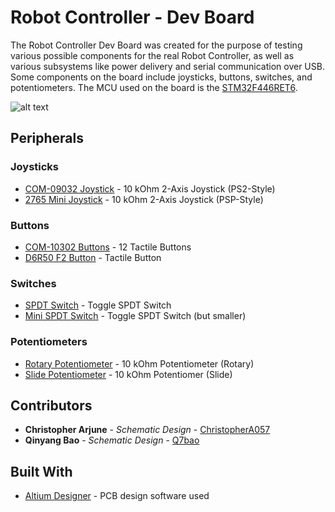 # Robot Controller - Dev Board

The Robot Controller Dev Board was created for the purpose of testing various possible components for the real Robot Controller, as well as various subsystems like power delivery and serial communication over USB. Some components on the board include joysticks, buttons, switches, and potentiometers. The MCU used on the board is the [STM32F446RET6](https://www.st.com/resource/en/datasheet/stm32f446re.pdf).

![alt text](https://github.com/uwrobotics/MarsRover2020-PCB/blob/master/Projects/Robot%20Controller/Dev%20Board/Dev_Board.jpg)

## Peripherals

### Joysticks

* [COM-09032 Joystick](https://www.sparkfun.com/products/9032) - 10 kOhm 2-Axis Joystick (PS2-Style)
* [2765 Mini Joystick](https://www.adafruit.com/product/2765) - 10 kOhm 2-Axis Joystick (PSP-Style)

### Buttons

* [COM-10302 Buttons](https://www.sparkfun.com/products/10302) - 12 Tactile Buttons
* [D6R50 F2 Button](https://www.digikey.ca/en/products/detail/c-k/D6R50-F2-LFS/1466350) - Tactile Button

### Switches

* [SPDT Switch](https://www.digikey.ca/en/products/detail/e-switch/100SP1T1B4M2QE/378824?s=N4IgTCBcDaIIwAYEGUAKcAqcBCAWAsmAI4CiIAugL5A) - Toggle SPDT Switch
* [Mini SPDT Switch](https://www.digikey.ca/en/products/detail/nkk-switches/SS12SDP2/1014829) - Toggle SPDT Switch (but smaller)

### Potentiometers

* [Rotary Potentiometer](https://www.digikey.ca/en/products/detail/bourns-inc/PTV09A-4020F-B103/3534181?s=N4IgTCBcDaIAoBUBqAGAnAQQLQBYVhQDEsAhARhQGYQBdAXyA) - 10 kOhm Potentiometer (Rotary)
* [Slide Potentiometer](https://www.digikey.ca/en/products/detail/bourns-inc/PTA2043-2015DPB103/3781179?s=N4IgTCBcDaIAoBUCCYAMAWAzAWjQRgFYAROAIT1UxAF0BfIA) - 10 kOhm Potentiomer (Slide)

## Contributors

* **Christopher Arjune** - *Schematic Design* - [ChristopherA057](https://github.com/ChristopherA057)
* **Qinyang Bao** - *Schematic Design* - [Q7bao](https://github.com/qinyang-bao)

## Built With

* [Altium Designer](https://www.altium.com/) - PCB design software used
